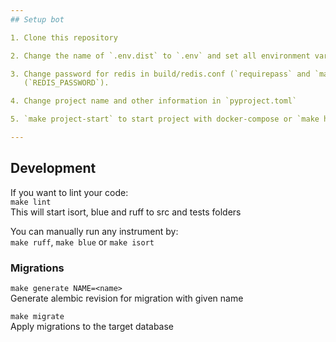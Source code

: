 ```yaml
---
## Setup bot

1. Clone this repository

2. Change the name of `.env.dist` to `.env` and set all environment variables as you need

3. Change password for redis in build/redis.conf (`requirepass` and `masterauth`). Set same password in `.env` 
   (`REDIS_PASSWORD`).

4. Change project name and other information in `pyproject.toml`

5. `make project-start` to start project with docker-compose or `make help` if you want to know more about make commands

---
```

## Development

If you want to lint your code: \
```make lint``` \
This will start isort, blue and ruff to src and tests folders

You can manually run any instrument by: \
`make ruff`, `make blue` or `make isort`

### Migrations
`make generate NAME=<name>` \
Generate alembic revision for migration with given name

`make migrate` \
Apply migrations to the target database

